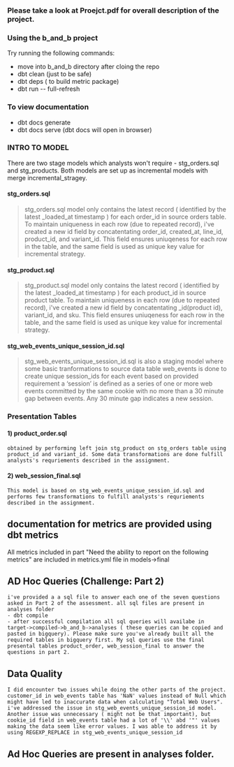 
### Please take a look at Proejct.pdf for overall description of the project. 


### Using the b_and_b project

Try running the following commands:
- move into b_and_b directory after cloing the repo
- dbt clean (just to be safe)
- dbt deps ( to build metric package)
- dbt run -- full-refresh

### To view documentation
- dbt docs generate
- dbt docs serve
(dbt docs will open in browser)



### INTRO TO MODEL


There are two stage models which analysts won't require - stg_orders.sql and stg_products.
Both models are set up as incremental models with merge incremental_stragey. 

#### stg_orders.sql
>  stg_orders.sql model only contains the latest record ( identified by the latest _loaded_at timestamp ) for each order_id in source orders table. To maintain uniqueness in each row (due to repeated record), i've created a new id field by concatentating order_id, created_at, line_id, product_id, and variant_id. This field ensures uniuqeness for each row in the table, and the same field is used as unique key value for incremental strategy. 

#### stg_product.sql
> stg_product.sql model only contains the latest record ( identified by the latest _loaded_at timestamp ) for each product_id in source product table. To maintain uniqueness in each row (due to repeated record), i've created a new id field by concatentating _id(product id), variant_id, and sku. This field ensures uniuqeness for each row in the table, and the same field is used as unique key value for incremental strategy. 

#### stg_web_events_unique_session_id.sql
> stg_web_events_unique_session_id.sql is also a staging model where some basic tranformations to source data table web_events is done to create unique session_ids for each event based on provided requirement 
    a ‘session’ is defined as a series of one or more web events committed by the same cookie with no more than a 30 minute gap between events. Any 30 minute gap indicates a new session.


### Presentation Tables

#### 1) product_order.sql
    obtained by performing left join stg_product on stg_orders table using product_id and variant_id. Some data transformations are done fulfill analysts's requriements described in the assignment. 

#### 2) web_session_final.sql
    This model is based on stg_web_events_unique_session_id.sql and performs few transformations to fulfill analysts's requriements described in the assignment. 

## documentation for metrics are provided using dbt metrics 
   All metrics included in part "Need the ability to report on the following metrics" 
   are included in metrics.yml file in models->final

## AD Hoc Queries (Challenge: Part 2)
    i've provided a a sql file to answer each one of the seven questions asked in Part 2 of the assessment. all sql files are present in analyses folder
    - dbt compile
    - after successful compilation all sql queries will availabe in target->compiled->b_and_b->analyses ( these queries can be copied and pasted in bigquery). Please make sure you've already built all the required tables in bigquery first. My sql queries use the final presental tables product_order, web_session_final to answer the questions in part 2. 

## Data Quality 
    I did encounter two issues while doing the other parts of the project. 
    customer_id in web_events table has 'NaN' values instead of Null which might have led to inaccurate data when calculating "Total Web Users". i've addressed the issue in stg_web_events_unique_session_id model. 
    Another issue was unnecessary ( might not be that important), but cookie_id field in web_events table had a lot of '\\' abd '"' values making the data seem like error values. I was able to address it by using REGEXP_REPLACE in stg_web_events_unique_session_id



## Ad Hoc Queries are present in analyses folder. 

